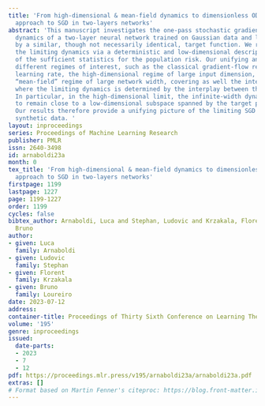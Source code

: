 ```yaml
---
title: 'From high-dimensional & mean-field dynamics to dimensionless ODEs: A unifying
  approach to SGD in two-layers networks'
abstract: 'This manuscript investigates the one-pass stochastic gradient descent (SGD)
  dynamics of a two-layer neural network trained on Gaussian data and labels generated
  by a similar, though not necessarily identical, target function. We rigorously analyse
  the limiting dynamics via a deterministic and low-dimensional description in terms
  of the sufficient statistics for the population risk. Our unifying analysis bridges
  different regimes of interest, such as the classical gradient-flow regime of vanishing
  learning rate, the high-dimensional regime of large input dimension, and the overparameterised
  “mean-field” regime of large network width, covering as well the intermediate regimes
  where the limiting dynamics is determined by the interplay between these behaviours.
  In particular, in the high-dimensional limit, the infinite-width dynamics is found
  to remain close to a low-dimensional subspace spanned by the target principal directions.
  Our results therefore provide a unifying picture of the limiting SGD dynamics with
  synthetic data. '
layout: inproceedings
series: Proceedings of Machine Learning Research
publisher: PMLR
issn: 2640-3498
id: arnaboldi23a
month: 0
tex_title: 'From high-dimensional & mean-field dynamics to dimensionless ODEs: A unifying
  approach to SGD in two-layers networks'
firstpage: 1199
lastpage: 1227
page: 1199-1227
order: 1199
cycles: false
bibtex_author: Arnaboldi, Luca and Stephan, Ludovic and Krzakala, Florent and Loureiro,
  Bruno
author:
- given: Luca
  family: Arnaboldi
- given: Ludovic
  family: Stephan
- given: Florent
  family: Krzakala
- given: Bruno
  family: Loureiro
date: 2023-07-12
address: 
container-title: Proceedings of Thirty Sixth Conference on Learning Theory
volume: '195'
genre: inproceedings
issued:
  date-parts:
  - 2023
  - 7
  - 12
pdf: https://proceedings.mlr.press/v195/arnaboldi23a/arnaboldi23a.pdf
extras: []
# Format based on Martin Fenner's citeproc: https://blog.front-matter.io/posts/citeproc-yaml-for-bibliographies/
---
```

